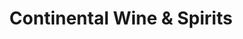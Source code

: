 ---
title: "Continental Wine & Spirits"
url: /fresh-meadows/continental-wine-und-spirits/
shop: Wein
---